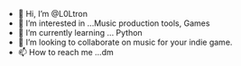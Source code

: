 - 👋 Hi, I’m @L0Ltron
- 👀 I’m interested in ...Music production tools, Games
- 🌱 I’m currently learning ... Python
- 💞️ I’m looking to collaborate on  music for your indie game. 
- 📫 How to reach me ...dm

<!---
L0Ltron/L0Ltron is a ✨ special ✨ repository because its `README.md` (this file) appears on your GitHub profile.
You can click the Preview link to take a look at your changes.
--->
